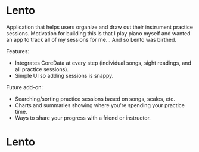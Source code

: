 # Lento

Application that helps users organize and draw out their instrument practice sessions. Motivation for building this is that I play piano myself and wanted an app to track all of my sessions for me... And so Lento was birthed.

Features:
- Integrates CoreData at every step (individual songs, sight readings, and all practice sessions). 
- Simple UI so adding sessions is snappy. 

Future add-on:
- Searching/sorting practice sessions based on songs, scales, etc. 
- Charts and summaries showing where you're spending your practice time. 
- Ways to share your progress with a friend or instructor. 
# Lento
